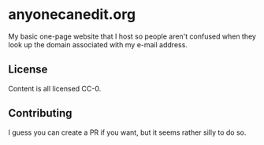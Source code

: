 # anyonecanedit.org

My basic one-page website that I host so people aren't confused when they look up the domain associated with my e-mail address.

## License

Content is all licensed CC-0.

## Contributing

I guess you can create a PR if you want, but it seems rather silly to do so.
